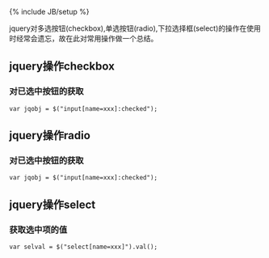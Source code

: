 ﻿---
layout: post
category : 前台技术
tags : [jquery,checkbox,select,radio]
---
{% include JB/setup %}

jquery对多选按钮(checkbox),单选按钮(radio),下拉选择框(select)的操作在使用时经常会遗忘，故在此对常用操作做一个总结。 

## jquery操作checkbox

### 对已选中按钮的获取

	var jqobj = $("input[name=xxx]:checked");

## jquery操作radio

### 对已选中按钮的获取

	var jqobj = $("input[name=xxx]:checked");
	
## jquery操作select

### 获取选中项的值

	var selval = $("select[name=xxx]").val();